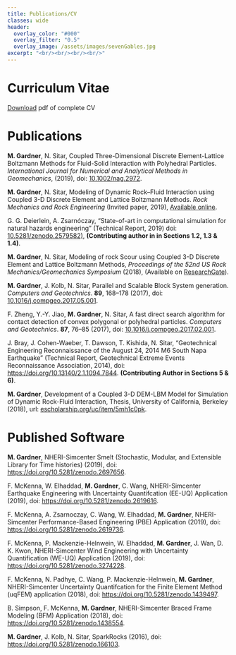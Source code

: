 ```yaml
---
title: Publications/CV
classes: wide
header:
  overlay_color: "#000"
  overlay_filter: "0.5"
  overlay_image: /assets/images/sevenGables.jpg
excerpt: "<br/><br/><br/><br/>"
---
```


# Curriculum Vitae
[Download](/assets/documents/GardnerMH_CV.pdf) pdf of complete CV

# Publications

<html xmlns="http://www.w3.org/1999/xhtml">
<head>
  <meta http-equiv="Content-Type" content="text/html; charset=utf-8" />
  <meta http-equiv="Content-Style-Type" content="text/css" />
  <meta name="generator" content="pandoc" />
  <title></title>
  <style type="text/css">code{white-space: pre;}</style>
</head>
<body>
<div id="refs" class="references">
<div id="ref-gardner2019coupled">
<p> <strong>M. Gardner</strong>, N. Sitar, Coupled Three-Dimensional Discrete Element-Lattice Boltzmann Methods for Fluid-Solid Interaction with Polyhedral Particles. <em>International Journal for Numerical and Analytical Methods in Geomechanics</em>, (2019), doi: <a href="https://doi.org/10.1002/nag.2972">10.1002/nag.2972</a>.</p>
</div>
<div id="ref-gardner2019modeling">
<p> <strong>M. Gardner</strong>, N. Sitar, Modeling of Dynamic Rock–Fluid Interaction using Coupled 3-D Discrete Element and Lattice Boltzmann Methods. <em>Rock Mechanics and Rock Engineering</em> (Invited paper, 2019), <a href="https://rdcu.be/bEN0d">Available online</a>.</p>
</div>
<div id="ref-simcenter2019state">
<p> G. G. Deierlein, A. Zsarnóczay, “State-of-art in computational simulation for natural hazards engineering” (Technical Report, 2019) doi: <a href="https://doi.org/10.5281/zenodo.2579582)">10.5281/zenodo.2579582)</a>, <strong>(Contributing author in in Sections 1.2, 1.3 & 1.4)</strong>.</p>
</div>
<div id="ref-Gardner18ARMA">
<p> <strong>M. Gardner</strong>, N. Sitar, Modeling of rock Scour using Coupled 3-D Discrete Element and Lattice Boltzmann Methods, <em>Proceedings of the 52nd US Rock Mechanics/Geomechanics Symposium</em> (2018), (Available on <a href="https://www.researchgate.net/publication/326733870_Modeling_of_Rock_Scour_using_Coupled_3-D_Discrete_Element_and_Lattice_Boltzmann_Methods" class="uri">ResearchGate</a>).</p>
</div>
<div id="ref-Gardner17">
<p> <strong>M. Gardner</strong>, J. Kolb, N. Sitar, Parallel and Scalable Block System generation. <em>Computers and Geotechnics</em>. <strong>89</strong>, 168–178 (2017), doi: <a href="https://doi.org/10.1016/j.compgeo.2017.05.001">10.1016/j.compgeo.2017.05.001</a>.</p>
</div>
<div id="ref-Zheng17">
<p> F. Zheng, Y.-Y. Jiao, <strong>M. Gardner</strong>, N. Sitar, A fast direct search algorithm for contact detection of convex polygonal or polyhedral particles. <em>Computers and Geotechnics</em>. <strong>87</strong>, 76–85 (2017), doi: <a href="https://doi.org/10.1016/j.compgeo.2017.02.001"> 10.1016/j.compgeo.2017.02.001</a>.</p>
</div>
<div id="ref-Geer14">
<p> J. Bray, J. Cohen-Waeber, T. Dawson, T. Kishida, N. Sitar, “Geotechnical Engineering Reconnaissance of the August 24, 2014 M6 South Napa Earthquake” (Technical Report, Geotechnical Extreme Events Reconnaissance Association, 2014), doi: <a href="https://doi.org/https://doi.org/10.13140/2.1.1094.7844">https://doi.org/10.13140/2.1.1094.7844</a>. <strong>(Contributing Author in Sections 5 & 6)</strong>.</p>
</div>
<div id="ref-Gardner18">
<p> <strong>M. Gardner</strong>, Development of a Coupled 3-D DEM-LBM Model for Simulation of Dynamic Rock-Fluid Interaction, Thesis, University of California, Berkeley (2018), url: <a href="https://escholarship.org/uc/item/5mh1c0pk">escholarship.org/uc/item/5mh1c0pk</a>.</p>
</div>
</div>
</body>
</html>

# Published Software

<html xmlns="http://www.w3.org/1999/xhtml">
<head>
  <meta http-equiv="Content-Type" content="text/html; charset=utf-8" />
  <meta http-equiv="Content-Style-Type" content="text/css" />
  <meta name="generator" content="pandoc" />
  <title></title>
  <style type="text/css">code{white-space: pre;}</style>
</head>
<body>
<div id="refs" class="references">
<div id="ref-gardner2019smelt">
<p><strong>M. Gardner</strong>, NHERI-Simcenter Smelt (Stochastic, Modular, and Extensible Library for Time histories) (2019), doi: <a href="https://doi.org/https://doi.org/10.5281/zenodo.2697656">https://doi.org/10.5281/zenodo.2697656</a>.</p>
</div>
<div id="ref-mckenna2019eeuq">
<p>F. McKenna, W. Elhaddad, <strong>M. Gardner</strong>, C. Wang, NHERI-Simcenter Earthquake Engineering with Uncertainty Quantifcation (EE-UQ) Application (2019), doi: <a href="https://doi.org/https://doi.org/10.5281/zenodo.2619616">https://doi.org/10.5281/zenodo.2619616</a>.</p>
</div>
<div id="ref-mckenna2019pbe">
<p>F. McKenna, A. Zsarnoczay, C. Wang, W. Elhaddad, <strong>M. Gardner</strong>, NHERI-Simcenter Performance-Based Engineering (PBE) Application (2019), doi: <a href="https://doi.org/https://doi.org/10.5281/zenodo.2619736">https://doi.org/10.5281/zenodo.2619736</a>.</p>
</div>
<div id="ref-mckenna2019weuq">
<p>F. McKenna, P. Mackenzie-Helnwein, W. Elhaddad, <strong>M. Gardner</strong>, J. Wan, D. K. Kwon, NHERI-Simcenter Wind Engineering with Uncertainty Quantification (WE-UQ) Application (2019), doi: <a href="https://doi.org/https://doi.org/10.5281/zenodo.3274228">https://doi.org/10.5281/zenodo.3274228</a>.</p>
</div>
<div id="ref-mckenna2018uqfem">
<p>F. McKenna, N. Padhye, C. Wang, P. Mackenzie-Helnwein, <strong>M. Gardner</strong>, NHERI-Simcenter Uncertainty Quantifcation for the Finite Element Method (uqFEM) application (2018), doi: <a href="https://doi.org/https://doi.org/10.5281/zenodo.1439497">https://doi.org/10.5281/zenodo.1439497</a>.</p>
</div>
<div id="ref-simpson18bfm">
<p>B. Simpson, F. McKenna, <strong>M. Gardner</strong>, NHERI-Simcenter Braced Frame Modeling (BFM) Application (2018), doi: <a href="https://doi.org/https://doi.org/10.5281/zenodo.1438554">https://doi.org/10.5281/zenodo.1438554</a>.</p>
</div>
<div id="ref-gardner2016sparkrocks">
<p><strong>M. Gardner</strong>, J. Kolb, N. Sitar, SparkRocks (2016), doi: <a href="https://doi.org/https://doi.org/10.5281/zenodo.166103">https://doi.org/10.5281/zenodo.166103</a>.</p>
</div>
</div>
</body>
</html>
